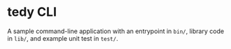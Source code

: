 # tedy CLI
A sample command-line application with an entrypoint in `bin/`, library code
in `lib/`, and example unit test in `test/`.
